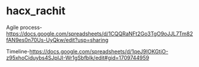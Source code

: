 # hacx_rachit

Agile process-https://docs.google.com/spreadsheets/d/1CQQRaNFt2Go3TgO9oJJL7Tm82fAN9es0n70Us-UyQkw/edit?usp=sharing

Timeline-https://docs.google.com/spreadsheets/d/1qeJ9IOKGtjO-z95xhoCiduybs4SJpIJI-Wr1gSbfbIk/edit#gid=1709744959
